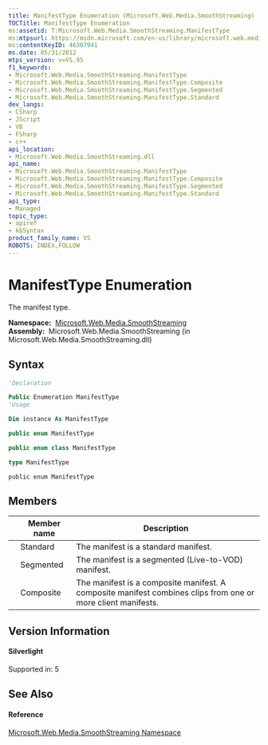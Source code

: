 ```yaml
---
title: ManifestType Enumeration (Microsoft.Web.Media.SmoothStreaming)
TOCTitle: ManifestType Enumeration
ms:assetid: T:Microsoft.Web.Media.SmoothStreaming.ManifestType
ms:mtpsurl: https://msdn.microsoft.com/en-us/library/microsoft.web.media.smoothstreaming.manifesttype(v=VS.95)
ms:contentKeyID: 46307941
ms.date: 05/31/2012
mtps_version: v=VS.95
f1_keywords:
- Microsoft.Web.Media.SmoothStreaming.ManifestType
- Microsoft.Web.Media.SmoothStreaming.ManifestType.Composite
- Microsoft.Web.Media.SmoothStreaming.ManifestType.Segmented
- Microsoft.Web.Media.SmoothStreaming.ManifestType.Standard
dev_langs:
- CSharp
- JScript
- VB
- FSharp
- c++
api_location:
- Microsoft.Web.Media.SmoothStreaming.dll
api_name:
- Microsoft.Web.Media.SmoothStreaming.ManifestType
- Microsoft.Web.Media.SmoothStreaming.ManifestType.Composite
- Microsoft.Web.Media.SmoothStreaming.ManifestType.Segmented
- Microsoft.Web.Media.SmoothStreaming.ManifestType.Standard
api_type:
- Managed
topic_type:
- apiref
- kbSyntax
product_family_name: VS
ROBOTS: INDEX,FOLLOW
---
```


# ManifestType Enumeration

The manifest type.

**Namespace:**  [Microsoft.Web.Media.SmoothStreaming](microsoft-web-media-smoothstreaming-namespace_1.md)  
**Assembly:**  Microsoft.Web.Media.SmoothStreaming (in Microsoft.Web.Media.SmoothStreaming.dll)

## Syntax

``` vb
'Declaration

Public Enumeration ManifestType
'Usage

Dim instance As ManifestType
```

``` csharp
public enum ManifestType
```

``` c++
public enum class ManifestType
```

``` fsharp
type ManifestType
```

``` jscript
public enum ManifestType
```

## Members

||Member name|Description|
|--- |--- |--- |
||Standard|The manifest is a standard manifest.|
||Segmented|The manifest is a segmented (Live-to-VOD) manifest.|
||Composite|The manifest is a composite manifest. A composite manifest combines clips from one or more client manifests.|


## Version Information

#### Silverlight

Supported in: 5  

## See Also

#### Reference

[Microsoft.Web.Media.SmoothStreaming Namespace](microsoft-web-media-smoothstreaming-namespace_1.md)

